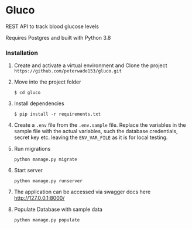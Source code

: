 # Gluco

REST API to track blood glucose levels

Requires Postgres and built with Python 3.8 

### Installation

1. Create and activate a virtual environment and Clone the project `https://github.com/peterwade153/gluco.git`

2. Move into the project folder
   ```
   $ cd gluco
   ```

3. Install dependencies 
   ```
   $ pip install -r requirements.txt
   ```

4. Create a `.env` file from the `.env.sample` file.  Replace the variables in the sample file with the actual variables, such the database credentials, secret key etc. leaving the `ENV_VAR_FILE` as it is for local testing.

5. Run migrations
   ```
   python manage.py migrate
   ```

6. Start server
   ```
   python manage.py runserver
   ```

7.  The application can be accessed via swagger docs here http://127.0.0.1:8000/

6. Populate Database with sample data
   ```
   python manage.py populate
   ```
